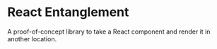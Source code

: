 # React Entanglement

A proof-of-concept library to take a React component and render it in another location.
